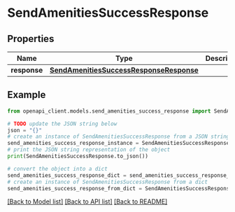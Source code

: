 # SendAmenitiesSuccessResponse


## Properties

Name | Type | Description | Notes
------------ | ------------- | ------------- | -------------
**response** | [**SendAmenitiesSuccessResponseResponse**](SendAmenitiesSuccessResponseResponse.md) |  | [optional] 

## Example

```python
from openapi_client.models.send_amenities_success_response import SendAmenitiesSuccessResponse

# TODO update the JSON string below
json = "{}"
# create an instance of SendAmenitiesSuccessResponse from a JSON string
send_amenities_success_response_instance = SendAmenitiesSuccessResponse.from_json(json)
# print the JSON string representation of the object
print(SendAmenitiesSuccessResponse.to_json())

# convert the object into a dict
send_amenities_success_response_dict = send_amenities_success_response_instance.to_dict()
# create an instance of SendAmenitiesSuccessResponse from a dict
send_amenities_success_response_from_dict = SendAmenitiesSuccessResponse.from_dict(send_amenities_success_response_dict)
```
[[Back to Model list]](../README.md#documentation-for-models) [[Back to API list]](../README.md#documentation-for-api-endpoints) [[Back to README]](../README.md)


